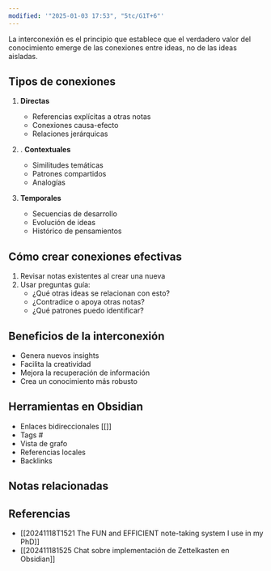 ```yaml
---
modified: '"2025-01-03 17:53", "5tc/G1T+6"'
---
```

La interconexión es el principio que establece que el verdadero valor del conocimiento emerge de las conexiones entre ideas, no de las ideas aisladas.
## Tipos de conexiones

1. **Directas**
	- Referencias explícitas a otras notas
	- Conexiones causa-efecto
	- Relaciones jerárquicas

2. . **Contextuales**
	- Similitudes temáticas
	- Patrones compartidos
	- Analogías

3. **Temporales**
	- Secuencias de desarrollo
	- Evolución de ideas
	- Histórico de pensamientos

## Cómo crear conexiones efectivas

1. Revisar notas existentes al crear una nueva
2. Usar preguntas guía:
	- ¿Qué otras ideas se relacionan con esto?
	- ¿Contradice o apoya otras notas?
	- ¿Qué patrones puedo identificar?

## Beneficios de la interconexión

- Genera nuevos insights
- Facilita la creatividad
- Mejora la recuperación de información
- Crea un conocimiento más robusto

## Herramientas en Obsidian

- Enlaces bidireccionales [[]]
- Tags #
- Vista de grafo
- Referencias locales
- Backlinks

## Notas relacionadas


## Referencias
- [[20241118T1521 The FUN and EFFICIENT note-taking system I use in my PhD]]
- [[202411181525 Chat sobre implementación de Zettelkasten en Obsidian]]

